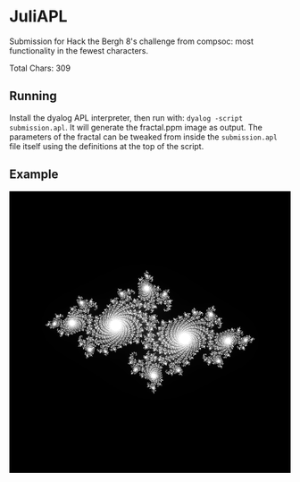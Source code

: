 # JuliAPL
Submission for Hack the Bergh 8's challenge from compsoc: most functionality in the fewest characters.

Total Chars: 309

## Running
Install the dyalog APL interpreter, then run with: `dyalog -script submission.apl`.
It will generate the fractal.ppm image as output.
The parameters of the fractal can be tweaked from inside the `submission.apl` file itself using the definitions at the top of the script.

## Example

![](https://github.com/tritoke/JuliAPL/blob/main/fractal.png)
